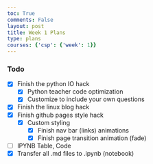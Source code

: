 ```yaml
---
toc: True
comments: False
layout: post
title: Week 1 Plans
type: plans
courses: {'csp': {'week': 1}}
---
```


### Todo

- [x] Finish the python IO hack
  - [x] Python teacher code optimization
  - [x] Customize to include your own questions
- [x] Finish the linux blog hack
- [x] Finish github pages style hack
  - [x] Custom styling
    - [x] Finish nav bar (links) animations
    - [x] Finish page transition animation (fade)
- [ ] IPYNB Table, Code
- [x] Transfer all .md files to .ipynb (notebook)

